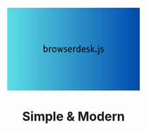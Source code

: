 <p align="center"><img src="/logo.png" width="300px"></p>
<h1 align="center">Simple & Modern</h1>
<p></p>
